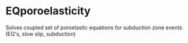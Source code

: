 # EQporoelasticity
Solves coupled set of poroelastic equations for subduction zone events (EQ's, slow slip, subduction)
